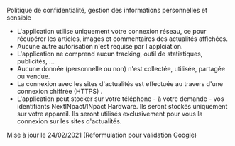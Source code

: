Politique de confidentialité, gestion des informations personnelles et sensible

- L'application utilise uniquement votre connexion réseau, ce pour récupérer les articles, images et
  commentaires des actualités affichées.
- Aucune autre autorisation n'est requise par l'applciation.
- L'application ne comprend aucun tracking, outil de statistiques, publicités, ...
- Aucune donnée (personnelle ou non) n'est collectée, utilisée, partagée ou vendue.
- La connexion avec les sites d'actualités est effectuée au travers d'une connexion chiffrée (HTTPS)
  .
- L'application peut stocker sur votre téléphone - à votre demande - vos identifiants
  NextINpact/INpact Hardware. Ils seront stockés uniquement sur votre
  appareil. Ils seront utilisés exclusivement pour vous la connexion sur les sites d'actualités.

Mise à jour le 24/02/2021 (Reformulation pour validation Google)
